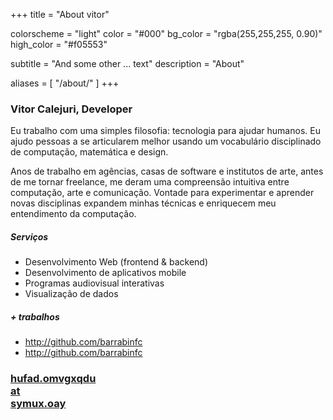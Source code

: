 +++
title = "About vitor"

colorscheme = "light"
color = "#000"
bg_color = "rgba(255,255,255, 0.90)"
high_color = "#f05553"

subtitle = "And some other ... text"
description = "About"

aliases = [
  "/about/"
]
+++

### Vitor Calejuri, Developer

Eu trabalho com uma simples filosofia: tecnologia para ajudar humanos. Eu ajudo pessoas a se articularem melhor 
usando um vocabulário disciplinado de computação, matemática e design.

Anos de trabalho em agências, casas de software e institutos de arte, antes de me tornar freelance, me deram 
uma compreensão intuitiva entre computação, arte e comunicação. Vontade para experimentar e aprender novas
disciplinas expandem minhas técnicas e enriquecem meu entendimento da computação. 



<div class="summary two-columns grid :horizontal :top">
  <div class="first-column">
    <h5 class="title">Serviços</h5>
    <div class="txt">
      <ul>
        <li>Desenvolvimento Web (frontend & backend)</li>
        <li>Desenvolvimento de aplicativos mobile</li>
        <li>Programas audiovisual interativas</li>
        <li>Visualização de dados</li>
      </ul>
    </div>
    <h5 class="title">+ trabalhos</h5>
    <div class="txt">
      <ul>
        <li>
          <a href="http://github.com" class="default clean black">http://github.com/barrabinfc</a>
        </li>
        <li>
          <a href="http://github.com" class="default clean black">http://github.com/barrabinfc</a>
        </li>
      </ul>
    </div>
  </div>
  <div class="second-column">
    <!-- <h5 class="title">Contact</h5> -->
    <div class="contact">
      <a href="" class="picture nomargin no-underline" target="_blank" role="link-encrypted" data="ymuxfa:hufad.omvgxqdu@symux.oay">
        <h3 class="label">
          <div class="ceasar says">hufad.omvgxqdu</div>
          <div>at</div>
          <div class="ceasar says">symux.oay</div>
        </h3>
      </a>
    </div>
  </div>
</div>